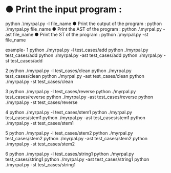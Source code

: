 # ﻿● Print the input program :
python .\myrpal.py -l file_name
● Print the output of the program :
python .\myrpal.py file_name
● Print the AST of the program :
python .\myrpal.py -ast file_name
● Print the ST of the program :
python .\myrpal.py -st file_name

example-
1
python ./myrpal.py -l test_cases/add
python ./myrpal.py test_cases/add
python ./myrpal.py -ast test_cases/add
python ./myrpal.py -st test_cases/add

2
python ./myrpal.py -l test_cases/clean
python ./myrpal.py test_cases/clean
python ./myrpal.py -ast test_cases/clean
python ./myrpal.py -st test_cases/clean

3
python ./myrpal.py -l test_cases/reverse
python ./myrpal.py test_cases/reverse
python ./myrpal.py -ast test_cases/reverse
python ./myrpal.py -st test_cases/reverse

4
python ./myrpal.py -l test_cases/stem1
python ./myrpal.py test_cases/stem1
python ./myrpal.py -ast test_cases/stem1
python ./myrpal.py -st test_cases/stem1

5
python ./myrpal.py -l test_cases/stem2
python ./myrpal.py test_cases/stem2
python ./myrpal.py -ast test_cases/stem2
python ./myrpal.py -st test_cases/stem2

6
python ./myrpal.py -l test_cases/string1
python ./myrpal.py test_cases/string1
python ./myrpal.py -ast test_cases/string1
python ./myrpal.py -st test_cases/string1

